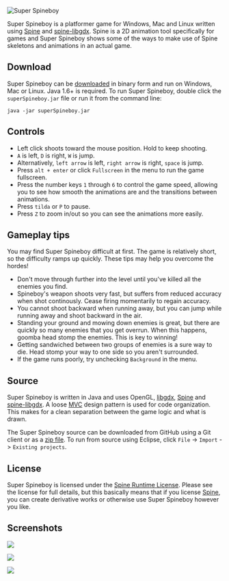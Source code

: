 ![Super Spineboy](http://i.imgur.com/6jMhdeU.jpg)

Super Spineboy is a platformer game for Windows, Mac and Linux written using [Spine](http://esotericsoftware.com/) and [spine-libgdx](https://github.com/EsotericSoftware/spine-runtimes/tree/master/spine-libgdx). Spine is a 2D animation tool specifically for games and Super Spineboy shows some of the ways to make use of Spine skeletons and animations in an actual game.

## Download

Super Spineboy can be [downloaded](http://esotericsoftware.com/files/runtimes/superSpineboy.jar) in binary form and run on Windows, Mac or Linux. Java 1.6+ is required. To run Super Spineboy, double click the `superSpineboy.jar` file or run it from the command line:

```
java -jar superSpineboy.jar
```

## Controls

* Left click shoots toward the mouse position. Hold to keep shooting.
* `A` is left, `D` is right, `W` is jump.
* Alternatively, `left arrow` is left, `right arrow` is right, `space` is jump.
* Press `alt + enter` or click `Fullscreen` in the menu to run the game fullscreen.
* Press the number keys `1` through `6` to control the game speed, allowing you to see how smooth the animations are and the transitions between animations.
* Press `tilda` or `P` to pause.
* Press `Z` to zoom in/out so you can see the animations more easily.

## Gameplay tips

You may find Super Spineboy difficult at first. The game is relatively short, so the difficulty ramps up quickly. These tips may help you overcome the hordes!

* Don't move through further into the level until you've killed all the enemies you find.
* Spineboy's weapon shoots very fast, but suffers from reduced accuracy when shot continously. Cease firing momentarily to regain accuracy. 
* You cannot shoot backward when running away, but you can jump while running away and shoot backward in the air.
* Standing your ground and mowing down enemies is great, but there are quickly so many enemies that you get overrun. When this happens, goomba head stomp the enemies. This is key to winning!
* Getting sandwiched between two groups of enemies is a sure way to die. Head stomp your way to one side so you aren't surrounded.
* If the game runs poorly, try unchecking `Background` in the menu.

## Source

Super Spineboy is written in Java and uses OpenGL, [libgdx](http://libgdx.badlogicgames.com/), [Spine](http://esotericsoftware.com/) and [spine-libgdx](https://github.com/EsotericSoftware/spine-runtimes/tree/master/spine-libgdx). A loose [MVC](http://en.wikipedia.org/wiki/Model%E2%80%93view%E2%80%93controller) design pattern is used for code organization. This makes for a clean separation between the game logic and what is drawn.

The Super Spineboy source can be downloaded from GitHub using a Git client or as a [zip file](https://github.com/EsotericSoftware/spine-superspineboy/archive/master.zip). To run from source using Eclipse, click `File` -> `Import` -> `Existing projects`.

## License

Super Spineboy is licensed under the [Spine Runtime License](https://github.com/EsotericSoftware/spine-superspineboy/blob/master/LICENSE). Please see the license for full details, but this basically means that if you license [Spine](http://esotericsoftware.com/), you can create derivative works or otherwise use Super Spineboy however you like.

## Screenshots

![](http://i.imgur.com/TQi1qXB.png)

![](http://i.imgur.com/j3RwiU7.png)

![](http://i.imgur.com/Y3uAOSj.png)

